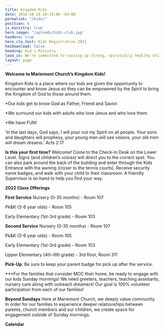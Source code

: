 ```yaml
---
title: Kingdom Kids
date: 2016-10-18 20:18:00 -04:00
permalink: "/kids/"
position: 6
is_ministry: true
hero_image: "/uploads/kids-club.jpg"
hasHero: true
hero_cta_text: Kids Registration 2021
hasDownload: false
heading: Kid's Ministry
lead_in: We're committed to raising up strong, spiritually healthy children.
layout: page
---
```


**Welcome to Mariemont Church’s Kingdom Kids!**

Kingdom Kids is a place where our kids are given the opportunity to encounter and know Jesus so they can be empowered by the Spirit to bring the Kingdom of God to those around them.

*Our kids get to know God as Father, Friend and Savior.

*We surround our kids with adults who love Jesus and who love them.

*We have FUN!

‘In the last days, God says, I will pour out my Spirit on all people. Your sons and daughters will prophesy, your young men will see visions, your old men will dream dreams.’ Acts 2:17

**Is this your first time?** Welcome! Come to the Check-In Desk on the Lower Level. Signs (and children’s voices) will direct you to the correct spot. You can also park around the back of the building and enter through the Kids Entrance with the awning (closer to the tennis courts). Receive security name badges, and walk with your child to their classroom. A friendly Supervisor is on hand to help you find your way.

**2022 Class Offerings**

**First Service** 
Nursery (0-35 months) - Room 107

Pk&K (3-6 year olds) - Room 105
 
Early Elementary (1st-3rd grade) - Room 103

**Second Service**
Nursery (0-35 months) - Room 107

Pk&K (3-6 year olds) - Room 105

Early Elementary (1st-3rd grade) - Room 103

Upper Elementary (4th-6th grade) - 3rd floor, Room 311

**Pick-Up**:  Be sure to keep your parent badge for pick up after the service.

***For the families that consider MCC their home, be ready to engage with our kids Sunday mornings! We need greeters, teachers, teaching assistants, nursery care along with outreach dreamers!  Our goal is 100% volunteer participation from each of our families!

**Beyond Sundays**
Here at Mariemont Church, we deeply value community.  In order for our families to experience deeper relationships between parents, church members and our children, we create space for engagement outside of Sunday mornings.  

**Calendar**

